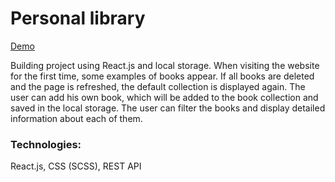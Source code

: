 # Personal library

[Demo](https://boring-kepler-403ff5.netlify.app/)

Building project using React.js and local storage. When visiting the website for the first time, some examples of books appear. If all books are deleted and the page is refreshed, the default collection is displayed again. The user can add his own book, which will be added to the book collection and saved in the local storage. The user can filter the books and display detailed information about each of them.

### Technologies:
React.js, CSS (SCSS), REST API
